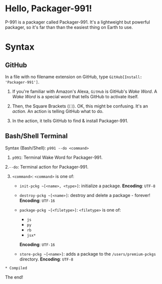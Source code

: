 # Hello, Packager-991!
P-991 is a packager called Packager-991. It's a lightweight but powerful packager, so it's far than than the easiest thing on Earth to use.

# Syntax
## GitHub
In a file with no filename extension on GitHub, type `GitHub[Install: 'Packager-991']`.

1. If you're familiar with Amazon's Alexa, `GitHub` is GitHub's *Wake Word*. A *Wake Word* is a special word that tells GitHub to activate itself.

2. Then, the Square Brackets (`[]`). OK, this might be confusing. It's an *action*. An action is telling GitHub what to do.

3. In the action, it tells GitHub to find & install Packager-991.

## Bash/Shell Terminal
Syntax (Bash/Shell): `p991 --do <command>`

1. `p991`: Terminal Wake Word for Packager-991.

2.`--do`: Terminal action for Packager-991.

3. `<command>`: `<command>` is one of:

    * `init-pckg ~[<name>, <type>]`: initialize a package. __Encoding__: `UTF-8`
    * `destroy-pckg ~[<name>]`: destroy and delete a package - forever! __Encoding__: `UTF-16`
    *  `package-pckg ~[<filetype>]`: `<filetype>` is one of:
       * `js`
       * `py`
       * `rb`
       * `jsx*`
     

       __Encoding__: `UTF-16`
    *  `store-pckg ~[<name>]`: adds a package to the `/users/premium-pckgs` directory. __Encoding__: `UTF-8`  

`* Compiled`

The end!
